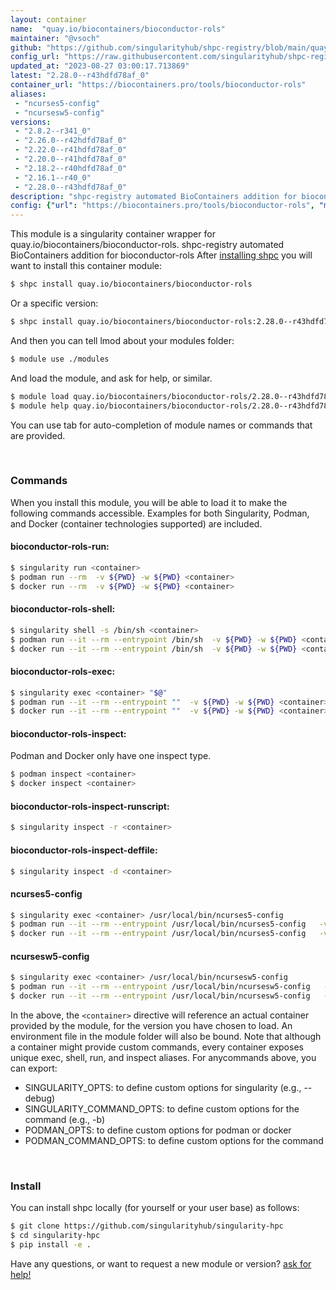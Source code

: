 ```yaml
---
layout: container
name:  "quay.io/biocontainers/bioconductor-rols"
maintainer: "@vsoch"
github: "https://github.com/singularityhub/shpc-registry/blob/main/quay.io/biocontainers/bioconductor-rols/container.yaml"
config_url: "https://raw.githubusercontent.com/singularityhub/shpc-registry/main/quay.io/biocontainers/bioconductor-rols/container.yaml"
updated_at: "2023-08-27 03:00:17.713869"
latest: "2.28.0--r43hdfd78af_0"
container_url: "https://biocontainers.pro/tools/bioconductor-rols"
aliases:
 - "ncurses5-config"
 - "ncursesw5-config"
versions:
 - "2.8.2--r341_0"
 - "2.26.0--r42hdfd78af_0"
 - "2.22.0--r41hdfd78af_0"
 - "2.20.0--r41hdfd78af_0"
 - "2.18.2--r40hdfd78af_0"
 - "2.16.1--r40_0"
 - "2.28.0--r43hdfd78af_0"
description: "shpc-registry automated BioContainers addition for bioconductor-rols"
config: {"url": "https://biocontainers.pro/tools/bioconductor-rols", "maintainer": "@vsoch", "description": "shpc-registry automated BioContainers addition for bioconductor-rols", "latest": {"2.28.0--r43hdfd78af_0": "sha256:55d719216fa0311be3ca2f1880e273b032d22bcc3f111e8850dd60d29530f6c3"}, "tags": {"2.8.2--r341_0": "sha256:e6dd228e7f6ea9a8540e2113adf29bbdef5557d2cdd54f7d27c94d2f2daf45ef", "2.26.0--r42hdfd78af_0": "sha256:1b74fe430bacae217946f52c63b2fd0ee4c59cf7157839e2c07857416f856c9b", "2.22.0--r41hdfd78af_0": "sha256:dfbc05d2c14f0343b960dd7764f5f7297c5a0690db3d5ddd9a36e0a400952161", "2.20.0--r41hdfd78af_0": "sha256:403e87a216af715dd50bf40f589c9cc3ceed763eb9eaa7b2c2b5964e2b5ca4f8", "2.18.2--r40hdfd78af_0": "sha256:bf74681963376a6960f71e775b5a3ba16fa61382934d1fdb4b93f085fd3c9b86", "2.16.1--r40_0": "sha256:3ba947c91d8032f10b41d9d7619db1eb933cc418c9d81b93dddbaf9cd01bc65a", "2.28.0--r43hdfd78af_0": "sha256:55d719216fa0311be3ca2f1880e273b032d22bcc3f111e8850dd60d29530f6c3"}, "docker": "quay.io/biocontainers/bioconductor-rols", "aliases": {"ncurses5-config": "/usr/local/bin/ncurses5-config", "ncursesw5-config": "/usr/local/bin/ncursesw5-config"}}
---
```


This module is a singularity container wrapper for quay.io/biocontainers/bioconductor-rols.
shpc-registry automated BioContainers addition for bioconductor-rols
After [installing shpc](#install) you will want to install this container module:


```bash
$ shpc install quay.io/biocontainers/bioconductor-rols
```

Or a specific version:

```bash
$ shpc install quay.io/biocontainers/bioconductor-rols:2.28.0--r43hdfd78af_0
```

And then you can tell lmod about your modules folder:

```bash
$ module use ./modules
```

And load the module, and ask for help, or similar.

```bash
$ module load quay.io/biocontainers/bioconductor-rols/2.28.0--r43hdfd78af_0
$ module help quay.io/biocontainers/bioconductor-rols/2.28.0--r43hdfd78af_0
```

You can use tab for auto-completion of module names or commands that are provided.

<br>

### Commands

When you install this module, you will be able to load it to make the following commands accessible.
Examples for both Singularity, Podman, and Docker (container technologies supported) are included.

#### bioconductor-rols-run:

```bash
$ singularity run <container>
$ podman run --rm  -v ${PWD} -w ${PWD} <container>
$ docker run --rm  -v ${PWD} -w ${PWD} <container>
```

#### bioconductor-rols-shell:

```bash
$ singularity shell -s /bin/sh <container>
$ podman run --it --rm --entrypoint /bin/sh  -v ${PWD} -w ${PWD} <container>
$ docker run --it --rm --entrypoint /bin/sh  -v ${PWD} -w ${PWD} <container>
```

#### bioconductor-rols-exec:

```bash
$ singularity exec <container> "$@"
$ podman run --it --rm --entrypoint ""  -v ${PWD} -w ${PWD} <container> "$@"
$ docker run --it --rm --entrypoint ""  -v ${PWD} -w ${PWD} <container> "$@"
```

#### bioconductor-rols-inspect:

Podman and Docker only have one inspect type.

```bash
$ podman inspect <container>
$ docker inspect <container>
```

#### bioconductor-rols-inspect-runscript:

```bash
$ singularity inspect -r <container>
```

#### bioconductor-rols-inspect-deffile:

```bash
$ singularity inspect -d <container>
```


#### ncurses5-config

```bash
$ singularity exec <container> /usr/local/bin/ncurses5-config
$ podman run --it --rm --entrypoint /usr/local/bin/ncurses5-config   -v ${PWD} -w ${PWD} <container> -c " $@"
$ docker run --it --rm --entrypoint /usr/local/bin/ncurses5-config   -v ${PWD} -w ${PWD} <container> -c " $@"
```


#### ncursesw5-config

```bash
$ singularity exec <container> /usr/local/bin/ncursesw5-config
$ podman run --it --rm --entrypoint /usr/local/bin/ncursesw5-config   -v ${PWD} -w ${PWD} <container> -c " $@"
$ docker run --it --rm --entrypoint /usr/local/bin/ncursesw5-config   -v ${PWD} -w ${PWD} <container> -c " $@"
```



In the above, the `<container>` directive will reference an actual container provided
by the module, for the version you have chosen to load. An environment file in the
module folder will also be bound. Note that although a container
might provide custom commands, every container exposes unique exec, shell, run, and
inspect aliases. For anycommands above, you can export:

 - SINGULARITY_OPTS: to define custom options for singularity (e.g., --debug)
 - SINGULARITY_COMMAND_OPTS: to define custom options for the command (e.g., -b)
 - PODMAN_OPTS: to define custom options for podman or docker
 - PODMAN_COMMAND_OPTS: to define custom options for the command

<br>

### Install

You can install shpc locally (for yourself or your user base) as follows:

```bash
$ git clone https://github.com/singularityhub/singularity-hpc
$ cd singularity-hpc
$ pip install -e .
```

Have any questions, or want to request a new module or version? [ask for help!](https://github.com/singularityhub/singularity-hpc/issues)